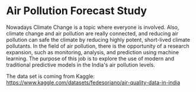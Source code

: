 # Air Pollution Forecast Study 


Nowadays Climate Change is a topic where everyone is involved. 
Also, climate change and air pollution are really connected, and reducing air pollution can safe the climate by reducing highly potent, short-lived climate pollutants. 
In the field of air pollution, there is the opportunity of a research expansion, such as monitoring, analysis, and prediction using machine learning. 
The purpose of this job is to explore the use of modern and traditional predictive models in the India's air pollution levels. 

The data set is coming from Kaggle: https://www.kaggle.com/datasets/fedesoriano/air-quality-data-in-india
